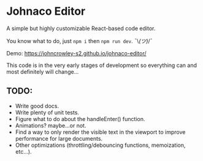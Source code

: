 # Johnaco Editor

A simple but highly customizable React-based code editor.

You know what to do, just `npm i` then `npm run dev`. ¯\\_(ツ)_/¯

Demo: https://johncrowley-s2.github.io/johnaco-editor/

This code is in the very early stages of development so everything can and most definitely will change...


## TODO:
- Write good docs.
- Write plenty of unit tests.
- Figure what to do about the handleEnter() function.
- Animations? maybe...or not.
- Find a way to only render the visible text in the viewport to improve performance for large documents.
- Other optimizations (throttling/debouncing functions, memoization, etc...).